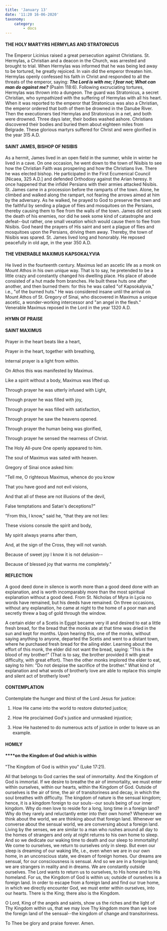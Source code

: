 ```yaml
---
title: 'January 13'
date: '11:20 16-06-2020'
taxonomy:
    category:
        - docs
---
```


#### THE HOLY MARTYRS HERMYLAS AND STRATONICUS

The Emperor Licinius raised a great persecution against Christians. St. Hermylas, a Christian and a deacon in the Church, was arrested and brought to trial. When Hermylas was informed that he was being led away to be tortured, he greatly rejoiced. In vain did the emperor threaten him. Hermylas openly confessed his faith in Christ and responded to all the threats of the emperor, saying: ***The Lord is with me; I fear not; What can man do against me?*** (Psalm 118:6). Following excruciating tortures, Hermylas was thrown into a dungeon. The guard was Stratonicus, a secret Christian, who sympathized with the suffering of Hermylas with all his heart. When it was reported to the emperor that Stratonicus was also a Christian, the emperor ordered that both of them be drowned in the Danube River. Then the executioners tied Hermylas and Stratonicus in a net, and both were drowned. Three days later, their bodies washed ashore. Christians discovered their bodies and buried them about eighteen miles from Belgrade. These glorious martyrs suffered for Christ and were glorified in the year 315 A.D.

#### SAINT JAMES, BISHOP OF NISIBIS

As a hermit, James lived in an open field in the summer, while in winter he lived in a cave. On one occasion, he went down to the town of Nisibis to see how the Christian Faith was prospering and how the Christians live. There he was elected bishop. He participated in the First Ecumenical Council [Nicaea, 325 A.D.] and defended Orthodoxy against the Arian heresy. It once happened that the infidel Persians with their armies attacked Nisibis. St. James came in a procession before the ramparts of the town. Alone, he climbed and walked along the rampart, not fearing the arrows aimed at him by the adversary. As he walked, he prayed to God to preserve the town and the faithful by sending a plague of flies and mosquitoes on the Persians, thereby causing them to flee from the walls of the town. James did not seek the death of his enemies, nor did he seek some kind of catastrophe and defeat--but rather, one small vexation which would cause them to flee from Nisibis. God heard the prayers of His saint and sent a plague of flies and mosquitoes upon the Persians, driving them away. Thereby, the town of Nisibis was spared. St. James lived long and honorably. He reposed peacefully in old age, in the year 350 A.D.

#### THE VENERABLE MAXIMUS KAPSOKALYVIA

He lived in the fourteenth century. Maximus led an ascetic life as a monk on Mount Athos in his own unique way. That is to say, he pretended to be a little crazy and constantly changed his dwelling place. His place of abode consisted of a hut made from branches. He built these huts one after another, and then burned them: for this he was called "of Kapsokalyvia," i.e., "of the burned huts." He was considered insane until the arrival on Mount Athos of St. Gregory of Sinai, who discovered in Maximus a unique ascetic, a wonder-working intercessor and "an angel in the flesh." Venerable Maximus reposed in the Lord in the year 1320 A.D.



#### HYMN OF PRAISE

#### SAINT MAXIMUS

Prayer in the heart beats like a heart,

Prayer in the heart, together with breathing,

Internal prayer is a light from within.

On Athos this was manifested by Maximus.

Like a spirit without a body, Maximus was lifted up.

Through prayer he was utterly infused with Light,

Through prayer he was filled with joy,

Through prayer he was filled with satisfaction,

Through prayer he saw the heavens opened.

Through prayer the human being was glorified,

Through prayer he sensed the nearness of Christ.

The Holy All-pure One openly appeared to him.

The soul of Maximus was sated with heaven.

Gregory of Sinai once asked him:

"Tell me, O righteous Maximus, whence do you know

That you have good and not evil visions,

And that all of these are not illusions of the devil,

False temptations and Satan's deceptions?"

"From this, I know," said he, "that they are not lies:

These visions console the spirit and body,

My spirit always yearns after them,

And, at the sign of the Cross, they will not vanish.

Because of sweet joy I know it is not delusion--

Because of blessed joy that warms me completely."

#### REFLECTION

A good deed done in silence is worth more than a good deed done with an explanation, and is worth incomparably more than the most spiritual explanation without a good deed. From St. Nicholas of Myra in Lycia no words have remained, but his deeds have remained. On three occasions, without any explanation, he came at night to the home of a poor man and secretly threw a bag of gold through the window. 

A certain elder of a Scetis in Egypt became very ill and desired to eat a little fresh bread, for the bread that the monks ate at that time was dried in the sun and kept for months. Upon hearing this, one of the monks, without saying anything to anyone, departed the Scetis and went to a distant town, where he purchased fresh bread for the ailing elder. Learning about the effort of this monk, the elder did not want the bread, saying: "This is the blood of my brother!" (That is to say, the brother provided it with great difficulty, with great effort). Then the other monks implored the elder to eat, saying to him: "Do not despise the sacrifice of the brother." What kind of explanation and what words of brotherly love are able to replace this simple and silent act of brotherly love?



#### CONTEMPLATION

Contemplate the hunger and thirst of the Lord Jesus for justice:

1.  How He came into the world to restore distorted justice;

1.  How He proclaimed God's justice and unmasked injustice;

1.  How He hastened to do numerous acts of justice in order to leave us an example.



#### HOMILY

#### ****on the Kingdom of God which is within

"The Kingdom of God is within you" (Luke 17:21).

All that belongs to God carries the seal of immortality. And the Kingdom of God is immortal. If we desire to breathe the air of immortality, we must enter within ourselves, within our hearts, within the Kingdom of God. Outside of ourselves is the air of time, the air of transitoriness and decay, in which the soul breathes with difficulty. The kingdom of nature is the sensual kingdom; hence, it is a kingdom foreign to our souls--our souls being of our inner kingdom. Why do men love to reside for a long, long time in a foreign land? Why do they rarely and reluctantly enter into their own home? Whenever we think about the world, we are thinking about that foreign land. Whenever we converse about the sensual world, we are conversing about a foreign land. Living by the senses, we are similar to a man who rushes around all day to the homes of strangers and only at night returns to his own home to sleep. And so we dedicate our waking time to death and our sleep to immortality! We come to ourselves, we return to ourselves only in sleep. But even our sleep is dreaming of our waking life, i.e., even when we are in our own home, in an unconscious state, we dream of foreign homes. Our dreams are sensual, for our consciousness is sensual. And so we are in a foreign land; we are strangers in reality and in dreams. We are constantly outside ourselves. The Lord wants to return us to ourselves, to His home and to His homeland. For us, the Kingdom of God is within us; outside of ourselves is a foreign land. In order to escape from a foreign land and find our true home, in which we directly encounter God, we must enter within ourselves, into our hearts. There is the King; there also is the Kingdom.

O Lord, King of the angels and saints, show us the riches and the light of Thy Kingdom within us, that we may love Thy kingdom more than we love the foreign land of the sensual--the kingdom of change and transitoriness.

To Thee be glory and praise forever. Amen.

 
